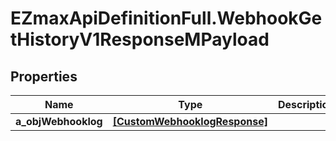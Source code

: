 # EZmaxApiDefinitionFull.WebhookGetHistoryV1ResponseMPayload

## Properties

Name | Type | Description | Notes
------------ | ------------- | ------------- | -------------
**a_objWebhooklog** | [**[CustomWebhooklogResponse]**](CustomWebhooklogResponse.md) |  | 


